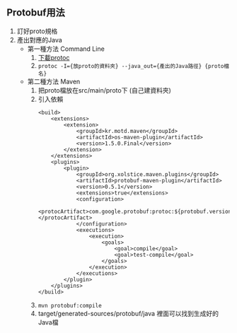 ## Protobuf用法

1. 訂好proto規格
2. 產出對應的Java
	* 第一種方法 Command Line 
		1. [下載protoc](https://github.com/protocolbuffers/protobuf/releases)
		2. `protoc -I={放proto的資料夾} --java_out={產出的Java路徑} {proto檔名}`
	* 第二種方法 Maven
		1. 把proto檔放在src/main/proto下 (自己建資料夾)
		2. 引入依賴
			```
			<build>
				<extensions>
					<extension>
						<groupId>kr.motd.maven</groupId>
						<artifactId>os-maven-plugin</artifactId>
						<version>1.5.0.Final</version>
					</extension>
				</extensions>
				<plugins>
					<plugin>
						<groupId>org.xolstice.maven.plugins</groupId>
						<artifactId>protobuf-maven-plugin</artifactId>
						<version>0.5.1</version>
						<extensions>true</extensions>
						<configuration>
							<protocArtifact>com.google.protobuf:protoc:${protobuf.version}:exe:${os.detected.classifier}</protocArtifact>
						</configuration>
						<executions>
							<execution>
								<goals>
									<goal>compile</goal>
									<goal>test-compile</goal>
								</goals>
							</execution>
						</executions>
					</plugin>
				</plugins>
			</build>
			```
		3. `mvn protobuf:compile`
		4. target/generated-sources/protobuf/java 裡面可以找到生成好的Java檔
		